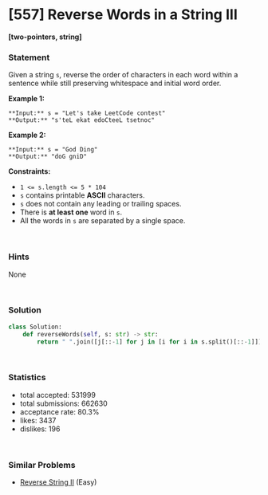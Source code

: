 # [557] Reverse Words in a String III

**[two-pointers, string]**

### Statement

Given a string `s`, reverse the order of characters in each word within a sentence while still preserving whitespace and initial word order.


**Example 1:**

```
**Input:** s = "Let's take LeetCode contest"
**Output:** "s'teL ekat edoCteeL tsetnoc"

```
**Example 2:**

```
**Input:** s = "God Ding"
**Output:** "doG gniD"

```

**Constraints:**
* `1 <= s.length <= 5 * 104`
* `s` contains printable **ASCII** characters.
* `s` does not contain any leading or trailing spaces.
* There is **at least one** word in `s`.
* All the words in `s` are separated by a single space.


<br>

### Hints

None

<br>

### Solution

```py
class Solution:
    def reverseWords(self, s: str) -> str:
        return " ".join([j[::-1] for j in [i for i in s.split()[::-1]]][::-1])
```

<br>

### Statistics

- total accepted: 531999
- total submissions: 662630
- acceptance rate: 80.3%
- likes: 3437
- dislikes: 196

<br>

### Similar Problems

- [Reverse String II](https://leetcode.com/problems/reverse-string-ii) (Easy)

